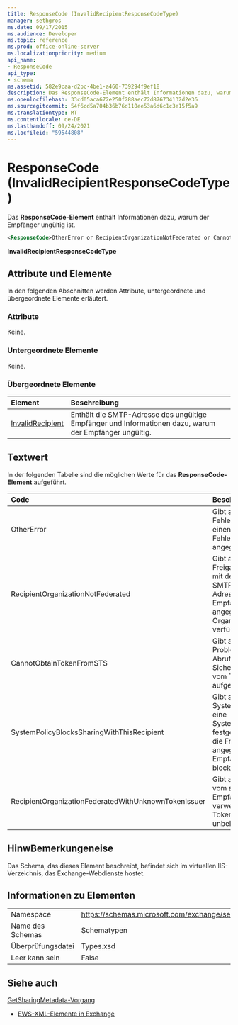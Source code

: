 ```yaml
---
title: ResponseCode (InvalidRecipientResponseCodeType)
manager: sethgros
ms.date: 09/17/2015
ms.audience: Developer
ms.topic: reference
ms.prod: office-online-server
ms.localizationpriority: medium
api_name:
- ResponseCode
api_type:
- schema
ms.assetid: 582e9caa-d2bc-4be1-a460-739294f9ef18
description: Das ResponseCode-Element enthält Informationen dazu, warum der Empfänger ungültig ist.
ms.openlocfilehash: 33cd05aca672e250f288aec72d876734132d2e36
ms.sourcegitcommit: 54f6cd5a704b36b76d110ee53a6d6c1c3e15f5a9
ms.translationtype: MT
ms.contentlocale: de-DE
ms.lasthandoff: 09/24/2021
ms.locfileid: "59544808"
---
```

# <a name="responsecode-invalidrecipientresponsecodetype"></a>ResponseCode (InvalidRecipientResponseCodeType)

Das **ResponseCode-Element** enthält Informationen dazu, warum der Empfänger ungültig ist. 
  
```XML
<ResponseCode>OtherError or RecipientOrganizationNotFederated or CannotObtainTokenFromSTS or SystemPolicyBlocksSharingWithThisRecipient or RecipientOrganizationFederatedWithUnknownTokenIssuer</ResponseCode>
```

 **InvalidRecipientResponseCodeType**
## <a name="attributes-and-elements"></a>Attribute und Elemente

In den folgenden Abschnitten werden Attribute, untergeordnete und übergeordnete Elemente erläutert.
  
### <a name="attributes"></a>Attribute

Keine.
  
### <a name="child-elements"></a>Untergeordnete Elemente

Keine.
  
### <a name="parent-elements"></a>Übergeordnete Elemente

|**Element**|**Beschreibung**|
|:-----|:-----|
|[InvalidRecipient](invalidrecipient.md) <br/> |Enthält die SMTP-Adresse des ungültige Empfänger und Informationen dazu, warum der Empfänger ungültig.  <br/> |
   
## <a name="text-value"></a>Textwert

In der folgenden Tabelle sind die möglichen Werte für das **ResponseCode-Element** aufgeführt. 
  
|**Code**|**Beschreibung**|
|:-----|:-----|
|OtherError  <br/> |Gibt an, dass der Fehler nicht durch einen anderen Fehlerantwortcode angegeben wird.  <br/> |
|RecipientOrganizationNotFederated  <br/> |Gibt an, dass keine Freigabebeziehung mit der in der SMTP-E-Mail-Adresse des Empfängers angegebenen Organisation verfügbar ist.  <br/> |
|CannotObtainTokenFromSTS  <br/> |Gibt an, dass ein Problem beim Abrufen eines Sicherheitstokens vom Tokenserver aufgetreten ist.  <br/> |
|SystemPolicyBlocksSharingWithThisRecipient  <br/> |Gibt an, dass der Systemadministrator eine Systemrichtlinie festgelegt hat, die die Freigabe für den angegebenen Empfänger blockiert.  <br/> |
|RecipientOrganizationFederatedWithUnknownTokenIssuer  <br/> |Gibt an, dass der vom angegebenen Empfänger verwendete sichere Tokendienst unbekannt ist.  <br/> |
   
## <a name="remarks"></a>HinwBemerkungeneise

Das Schema, das dieses Element beschreibt, befindet sich im virtuellen IIS-Verzeichnis, das Exchange-Webdienste hostet.
  
## <a name="element-information"></a>Informationen zu Elementen

|||
|:-----|:-----|
|Namespace  <br/> |https://schemas.microsoft.com/exchange/services/2006/types  <br/> |
|Name des Schemas  <br/> |Schematypen  <br/> |
|Überprüfungsdatei  <br/> |Types.xsd  <br/> |
|Leer kann sein  <br/> |False  <br/> |
   
## <a name="see-also"></a>Siehe auch



[GetSharingMetadata-Vorgang](getsharingmetadata-operation.md)


- [EWS-XML-Elemente in Exchange](ews-xml-elements-in-exchange.md)

